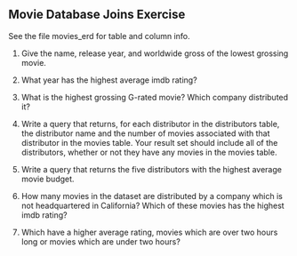 ## Movie Database Joins Exercise 

See the file movies_erd for table and column info.

1. Give the name, release year, and worldwide gross of the lowest grossing movie.

2. What year has the highest average imdb rating?

3. What is the highest grossing G-rated movie? Which company distributed it?

4. Write a query that returns, for each distributor in the distributors table, 
the distributor name and the number of movies associated with that distributor in the movies 
table. Your result set should include all of the distributors, whether or not they have any movies in the movies table.

5. Write a query that returns the five distributors with the highest average movie budget.

6. How many movies in the dataset are distributed by a company which is not headquartered in California?
 Which of these movies has the highest imdb rating?

7. Which have a higher average rating, movies which are over two hours long or movies which are under two hours?
